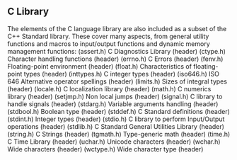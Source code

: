 ## C Library
The elements of the C language library are also included as a subset of the C++ Standard library. These cover many aspects, from general utility functions and macros to input/output functions and dynamic memory management functions:
<cassert> (assert.h)	C Diagnostics Library (header)
<cctype> (ctype.h)	Character handling functions (header)
<cerrno> (errno.h)	C Errors (header)
<cfenv> (fenv.h)	Floating-point environment (header)
<cfloat> (float.h)	Characteristics of floating-point types (header)
<cinttypes> (inttypes.h)	C integer types (header)
<ciso646> (iso646.h)	ISO 646 Alternative operator spellings (header)
<climits> (limits.h)	Sizes of integral types (header)
<clocale> (locale.h)	C localization library (header)
<cmath> (math.h)	C numerics library (header)
<csetjmp> (setjmp.h)	Non local jumps (header)
<csignal> (signal.h)	C library to handle signals (header)
<cstdarg> (stdarg.h)	Variable arguments handling (header)
<cstdbool> (stdbool.h)	Boolean type (header)
<cstddef> (stddef.h)	C Standard definitions (header)
<cstdint> (stdint.h)	Integer types (header)
<cstdio> (stdio.h)	C library to perform Input/Output operations (header)
<cstdlib> (stdlib.h)	C Standard General Utilities Library (header)
<cstring> (string.h)	C Strings (header)
<ctgmath> (tgmath.h)	Type-generic math (header)
<ctime> (time.h)	C Time Library (header)
<cuchar> (uchar.h)	Unicode characters (header)
<cwchar> (wchar.h)	Wide characters (header)
<cwctype> (wctype.h)	Wide character type (header)
